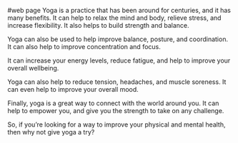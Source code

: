 #web page
Yoga is a practice that has been around for centuries, and it has many benefits. It can help to relax the mind and body, relieve stress, and increase flexibility. It also helps to build strength and balance.

Yoga can also be used to help improve balance, posture, and coordination. It can also help to improve concentration and focus.

It can increase your energy levels, reduce fatigue, and help to improve your overall wellbeing. 

Yoga can also help to reduce tension, headaches, and muscle soreness. It can even help to improve your overall mood.

Finally, yoga is a great way to connect with the world around you. It can help to empower you, and give you the strength to take on any challenge.

So, if you’re looking for a way to improve your physical and mental health, then why not give yoga a try?

